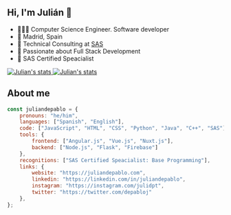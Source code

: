 ## Hi, I'm Julián 👋

- 👨🏻‍💻 Computer Science Engineer. Software developer
- 🏡 Madrid, Spain
- 🏢 Technical Consulting at [SAS](https://www.sas.com)
- 🌱 Passionate about Full Stack Development
- 🏅 SAS Certified Speacialist

<a href="https://github.com/anuraghazra/github-readme-stats">
    <img alt="Julian's stats" src="https://github-readme-stats.vercel.app/api?username=juliandpt&show_icons=true&theme=vue">
</a>

<a href="https://github.com/anuraghazra/github-readme-stats">
    <img alt="Julian's stats" src="https://github-readme-stats.vercel.app/api/top-langs/?username=juliandpt&langs_count=3">
</a>

## About me
```javascript
const juliandepablo = {
    pronouns: "he/him",
    languages: ["Spanish", "English"],
    code: ["JavaScript", "HTML", "CSS", "Python", "Java", "C++", "SAS"],
    tools: {
        frontend: ["Angular.js", "Vue.js", "Nuxt.js"],
        backend: ["Node.js", "Flask", "Firebase"]
    },
    recognitions: ["SAS Certified Speacialist: Base Programming"],
    links: {
        website: "https://juliandepablo.com",
        linkedin: "https://linkedin.com/in/juliandepablo",
        instagram: "https://instagram.com/julidpt",
        twitter: "https://twitter.com/depabloj"
    },
};
```